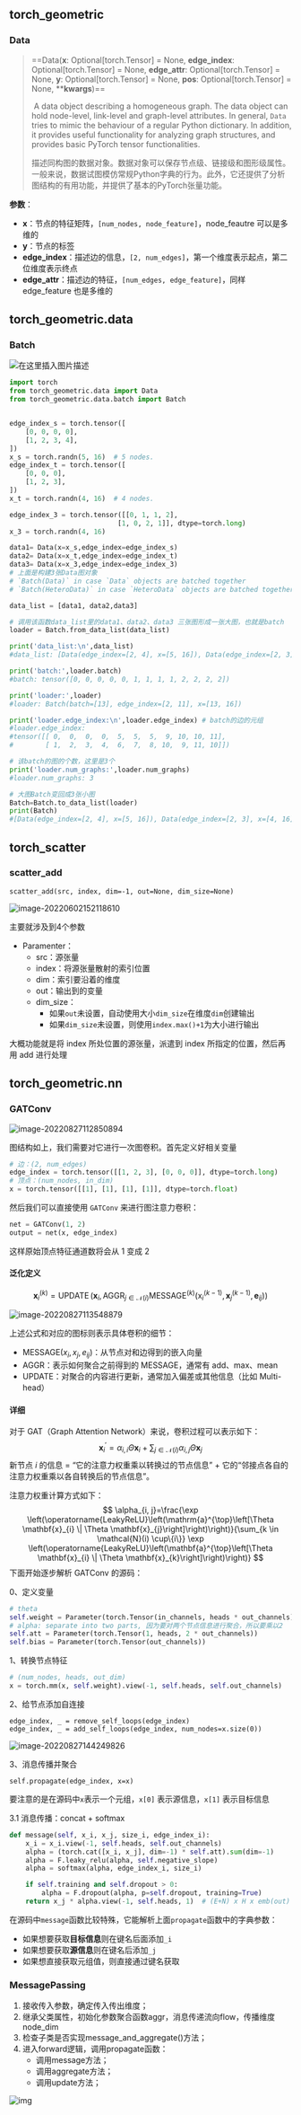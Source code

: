 ## torch_geometric

### Data

> ==Data(**x**: Optional[torch.Tensor] = None, **edge_index**: Optional[torch.Tensor] = None, **edge_attr**: Optional[torch.Tensor] = None, **y**: Optional[torch.Tensor] = None, **pos**: Optional[torch.Tensor] = None, \*\***kwargs**)==
>
> ​	A data object describing a homogeneous graph. The data object can hold node-level, link-level and graph-level attributes. In general, `Data` tries to mimic the behaviour of a regular Python dictionary. In addition, it provides useful functionality for analyzing graph structures, and provides basic PyTorch tensor functionalities.
>
> ​	描述同构图的数据对象。数据对象可以保存节点级、链接级和图形级属性。一般来说，数据试图模仿常规Python字典的行为。此外，它还提供了分析图结构的有用功能，并提供了基本的PyTorch张量功能。

**参数**：

+ **x**：节点的特征矩阵，`[num_nodes, node_feature]`，node_feautre 可以是多维的
+ **y**：节点的标签
+ **edge_index**：描述边的信息，`[2, num_edges]`，第一个维度表示起点，第二位维度表示终点
+ **edge_attr**：描述边的特征，`[num_edges, edge_feature]`，同样 edge_feature 也是多维的

## torch_geometric.data

### Batch

![在这里插入图片描述](img/batch.png)

```python
import torch
from torch_geometric.data import Data
from torch_geometric.data.batch import Batch


edge_index_s = torch.tensor([
    [0, 0, 0, 0],
    [1, 2, 3, 4],
])
x_s = torch.randn(5, 16)  # 5 nodes.
edge_index_t = torch.tensor([
    [0, 0, 0],
    [1, 2, 3],
])
x_t = torch.randn(4, 16)  # 4 nodes.

edge_index_3 = torch.tensor([[0, 1, 1, 2],
                           [1, 0, 2, 1]], dtype=torch.long)
x_3 = torch.randn(4, 16)

data1= Data(x=x_s,edge_index=edge_index_s)
data2= Data(x=x_t,edge_index=edge_index_t)
data3= Data(x=x_3,edge_index=edge_index_3)
# 上面是构建3张Data图对象
# `Batch(Data)` in case `Data` objects are batched together
# `Batch(HeteroData)` in case `HeteroData` objects are batched together

data_list = [data1, data2,data3]

# 调用该函数data_list里的data1、data2、data3 三张图形成一张大图，也就是batch
loader = Batch.from_data_list(data_list)

print('data_list:\n',data_list)
#data_list: [Data(edge_index=[2, 4], x=[5, 16]), Data(edge_index=[2, 3], x=[4, 16]), Data(edge_index=[2, 4], x=[4, 16])]

print('batch:',loader.batch)
#batch: tensor([0, 0, 0, 0, 0, 1, 1, 1, 1, 2, 2, 2, 2])

print('loader:',loader)
#loader: Batch(batch=[13], edge_index=[2, 11], x=[13, 16])

print('loader.edge_index:\n',loader.edge_index) # batch的边的元组
#loader.edge_index:
#tensor([[ 0,  0,  0,  0,  5,  5,  5,  9, 10, 10, 11],
#        [ 1,  2,  3,  4,  6,  7,  8, 10,  9, 11, 10]])

# 该batch的图的个数，这里是3个
print('loader.num_graphs:',loader.num_graphs)
#loader.num_graphs: 3

# 大图Batch变回成3张小图
Batch=Batch.to_data_list(loader)
print(Batch)
#[Data(edge_index=[2, 4], x=[5, 16]), Data(edge_index=[2, 3], x=[4, 16]), Data(edge_index=[2, 4], x=[4, 16])]
```

## torch_scatter

### scatter_add

`scatter_add(src, index, dim=-1, out=None, dim_size=None)`

![image-20220602152118610](img/image-20220602152118610.png)

主要就涉及到4个参数

+ Paramenter：
  + src：源张量
  + index：将源张量散射的索引位置
  + dim：索引要沿着的维度
  + out：输出到的变量
  + dim_size：
    + 如果`out`未设置，自动使用大小`dim_size`在维度`dim`创建输出
    + 如果`dim_size`未设置，则使用`index.max()+1`为大小进行输出

大概功能就是将 index 所处位置的源张量，派遣到 index 所指定的位置，然后再用 add 进行处理

## torch_geometric.nn

### GATConv

![image-20220827112850894](img/image-20220827112850894.png)

图结构如上，我们需要对它进行一次图卷积。首先定义好相关变量

```python
# 边：(2, num_edges)
edge_index = torch.tensor([[1, 2, 3], [0, 0, 0]], dtype=torch.long)
# 顶点：(num_nodes, in_dim)
x = torch.tensor([[1], [1], [1], [1]], dtype=torch.float)
```

然后我们可以直接使用 `GATConv` 来进行图注意力卷积：

```python
net = GATConv(1, 2)
output = net(x, edge_index)
```

这样原始顶点特征通道数将会从 1 变成 2

#### 泛化定义

$$
 \mathbf{x}_{i}^{(k)}=\operatorname{UPDATE}\left(\mathbf{x}_{i}, \operatorname{AGGR}_{j \in \mathcal{N}(i)} \operatorname{MESSAGE}^{(k)}\left(\mathrm{x}_{i}^{(k-1)}, \mathbf{x}_{j}^{(k-1)}, \mathbf{e}_{i j}\right)\right) 
$$

![image-20220827113548879](img/image-20220827113548879.png)

上述公式和对应的图标则表示具体卷积的细节：

+ $\text{MESSAGE}(x_i,x_j,e_{ij})$：从节点对和边得到的嵌入向量
+ $\text{AGGR}$：表示如何聚合之前得到的 $\text{MESSAGE}$，通常有 add、max、mean
+ $\text{UPDATE}$：对聚合的内容进行更新，通常加入偏差或其他信息（比如 Multi-head）

#### 详细

对于 GAT（Graph Attention Network）来说，卷积过程可以表示如下：
$$
\mathbf{x}_{i}^{\prime}=\alpha_{i, i} \Theta \mathbf{x}_{i}+\sum_{j \in \mathcal{N}(i)} \alpha_{i, j} \Theta \mathbf{x}_{j}
$$
新节点 $i$ 的信息 = “它的注意力权重乘以转换过的节点信息” + 它的“邻接点各自的注意力权重乘以各自转换后的节点信息”。

注意力权重计算方式如下：
$$
 \alpha_{i, j}=\frac{\exp \left(\operatorname{LeakyReLU}\left(\mathrm{a}^{\top}\left[\Theta \mathbf{x}_{i} \| \Theta \mathbf{x}_{j}\right]\right)\right)}{\sum_{k \in \mathcal{N}(i) \cup\{i\}} \exp \left(\operatorname{LeakyReLU}\left(\mathbf{a}^{\top}\left[\Theta \mathbf{x}_{i} \| \Theta \mathbf{x}_{k}\right]\right)\right)} 
$$
下面开始逐步解析 GATConv 的源码：

0、定义变量

```python
# theta
self.weight = Parameter(torch.Tensor(in_channels, heads * out_channels))
# alpha: separate into two parts, 因为要对两个节点信息进行聚合，所以要乘以2
self.att = Parameter(torch.Tensor(1, heads, 2 * out_channels))
self.bias = Parameter(torch.Tensor(out_channels))
```

1、转换节点特征

```python
# (num_nodes, heads, out_dim)
x = torch.mm(x, self.weight).view(-1, self.heads, self.out_channels)
```

2、给节点添加自连接

```
edge_index, _ = remove_self_loops(edge_index)
edge_index, _ = add_self_loops(edge_index, num_nodes=x.size(0))
```

![image-20220827144249826](img/image-20220827144249826.png)

3、消息传播并聚合

```
self.propagate(edge_index, x=x)
```

要注意的是在源码中`x`表示一个元组，`x[0]` 表示源信息，`x[1]` 表示目标信息

3.1 消息传播：concat + softmax

```python
def message(self, x_i, x_j, size_i, edge_index_i):
    x_i = x_i.view(-1, self.heads, self.out_channels)   
    alpha = (torch.cat([x_i, x_j], dim=-1) * self.att).sum(dim=-1)
    alpha = F.leaky_relu(alpha, self.negative_slope)
    alpha = softmax(alpha, edge_index_i, size_i)

    if self.training and self.dropout > 0:
        alpha = F.dropout(alpha, p=self.dropout, training=True)
    return x_j * alpha.view(-1, self.heads, 1)  # (E+N) x H x emb(out)
```

在源码中`message`函数比较特殊，它能解析上面`propagate`函数中的字典参数：

+ 如果想要获取**目标信息**则在键名后面添加`_i`
+ 如果想要获取**源信息**则在键名后添加`_j`
+ 如果想直接获取元组值，则直接通过键名获取

### MessagePassing

1. 接收传入参数，确定传入传出维度；
2. 继承父类属性，初始化参数聚合函数aggr，消息传递流向flow，传播维度node_dim
3. 检查子类是否实现message_and_aggregate()方法；
4. 进入forward逻辑，调用propagate函数：
   + 调用message方法；
   + 调用aggregate方法；
   + 调用update方法；

![img](img/v2-9999189fc011064d0c891a400646a518_r.jpg)
